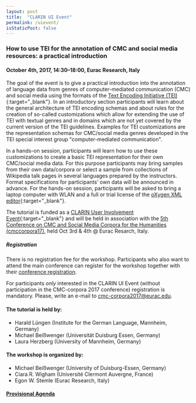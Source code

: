 ```yaml
---
layout: post
title:  "CLARIN UI Event"
permalink: /uievent/
isStaticPost: false
---
```

### How to use TEI for the annotation of CMC and social media resources: a practical introduction

#### October 4th, 2017, 14:30–18:00, Eurac Research, Italy

The goal of the event is to give a practical introduction into the annotation
of language data from genres of computer-mediated communication (CMC) and
social media using the formats of the [Text Encoding Initiative
(TEI)](http://www.tei-c.org/){:target="_blank"}.
In an introductory section participants will learn about the general
architecture of TEI encoding schemas and about rules for the creation of
so-called customizations which allow for extending the use of TEI with textual
genres and in domains which are not yet covered by the current version of the
TEI guidelines. Examples for TEI customizations are the representation schemas
for CMC/social media genres developed in the TEI special interest group
"computer-mediated communication".

In a hands-on session, participants will learn how to use these customizations
to create a basic TEI representation for their own CMC/social media data.  For
this purpose participants may bring samples from their own data/corpora or
select a sample from collections of Wikipedia talk pages in several languages
prepared by the instructors. Format specifications for participants’ own data
will be announced in advance.  For the hands-on session, participants will be
asked to bring a laptop computer with WLAN and a full or trial license of the
[oXygen XML editor](https://www.oxygenxml.com/){:target="_blank"}.

The tutorial is funded as a [CLARIN User Involvement
Event](https://www.clarin.eu/news/1st-call-clarin-user-involvement-event-proposals-2017){:target="_blank"}
and will be held in association with the [5th Conference on CMC and Social Media
Corpora for the Humanities (cmccorpora17)](/), held Oct 3rd & 4th @ Eurac
Resarch, Italy.

##### Registration

There is no registration fee for the workshop.  Participants who also want to
attend the main conference can register for the workshop together with their
[conference registration](/registration).

For participants *only* interested in the CLARIN UI Event (without
participation in the CMC-corpora 2017 conference) registration is mandatory.
Please, write an e-mail to
[cmc-corpora2017@eurac.edu](mailto:cmc-corpora2017@eurac.edu).


#### The tutorial is held by:

 * Harald Lüngen (Institute for the German Language, Mannheim, Germany)
 * Michael Beißwenger (Universität Duisburg Essen, Germany)
 * Laura Herzberg (University of Mannheim, Germany)

#### The workshop is organized by:

 * Michael Beißwenger (University of Duisburg-Essen, Germany)
 * Ciara R. Wigham (Université Clermont Auvergne, France)
 * Egon W. Stemle (Eurac Research, Italy)

#### [Provisional Agenda](/schedule/#day2)
